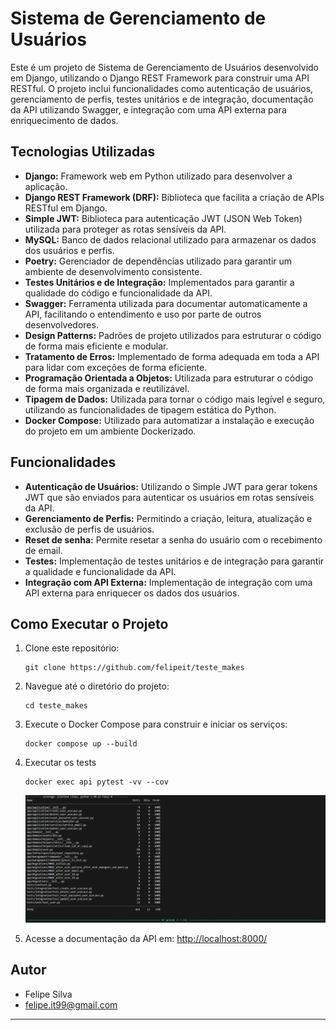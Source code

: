 # Sistema de Gerenciamento de Usuários

Este é um projeto de Sistema de Gerenciamento de Usuários desenvolvido em Django, utilizando o Django REST Framework para construir uma API RESTful. O projeto inclui funcionalidades como autenticação de usuários, gerenciamento de perfis, testes unitários e de integração, documentação da API utilizando Swagger, e integração com uma API externa para enriquecimento de dados.

## Tecnologias Utilizadas

- **Django:** Framework web em Python utilizado para desenvolver a aplicação.
- **Django REST Framework (DRF):** Biblioteca que facilita a criação de APIs RESTful em Django.
- **Simple JWT:** Biblioteca para autenticação JWT (JSON Web Token) utilizada para proteger as rotas sensíveis da API.
- **MySQL:** Banco de dados relacional utilizado para armazenar os dados dos usuários e perfis.
- **Poetry:** Gerenciador de dependências utilizado para garantir um ambiente de desenvolvimento consistente.
- **Testes Unitários e de Integração:** Implementados para garantir a qualidade do código e funcionalidade da API.
- **Swagger:** Ferramenta utilizada para documentar automaticamente a API, facilitando o entendimento e uso por parte de outros desenvolvedores.
- **Design Patterns:** Padrões de projeto utilizados para estruturar o código de forma mais eficiente e modular.
- **Tratamento de Erros:** Implementado de forma adequada em toda a API para lidar com exceções de forma eficiente.
- **Programação Orientada a Objetos:** Utilizada para estruturar o código de forma mais organizada e reutilizável.
- **Tipagem de Dados:** Utilizada para tornar o código mais legível e seguro, utilizando as funcionalidades de tipagem estática do Python.
- **Docker Compose:** Utilizado para automatizar a instalação e execução do projeto em um ambiente Dockerizado.

## Funcionalidades

- **Autenticação de Usuários:** Utilizando o Simple JWT para gerar tokens JWT que são enviados para autenticar os usuários em rotas sensíveis da API.
- **Gerenciamento de Perfis:** Permitindo a criação, leitura, atualização e exclusão de perfis de usuários.
- **Reset de senha:** Permite resetar a senha do usuário com o recebimento de email.
- **Testes:** Implementação de testes unitários e de integração para garantir a qualidade e funcionalidade da API.
- **Integração com API Externa:** Implementação de integração com uma API externa para enriquecer os dados dos usuários.

## Como Executar o Projeto

1. Clone este repositório:
   ```
   git clone https://github.com/felipeit/teste_makes
   ```

2. Navegue até o diretório do projeto:
   ```
   cd teste_makes
   ```

3. Execute o Docker Compose para construir e iniciar os serviços:
   ```
   docker compose up --build
   ```

4. Executar os tests
   ```
   docker exec api pytest -vv --cov
   ```
   ![coverage](coverage-test.png)
   
5. Acesse a documentação da API em: [http://localhost:8000/](http://localhost:8000/)

## Autor

- Felipe Silva
- felipe.it99@gmail.com

---